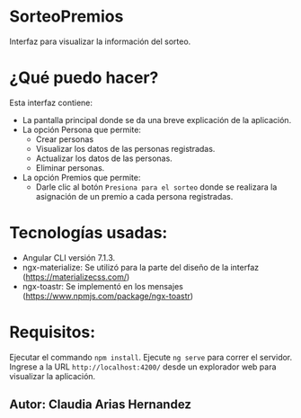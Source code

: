 # SorteoPremios

Interfaz para visualizar la información del sorteo.

# ¿Qué puedo hacer?
Esta interfaz contiene:
- La pantalla principal donde se da una breve explicación de la aplicación.
- La opción Persona que permite:
    - Crear personas
    - Visualizar los datos de las personas registradas.
    - Actualizar los datos de las personas.
    - Eliminar personas.
- La opción Premios que permite:
    - Darle clic al botón `Presiona para el sorteo` donde se realizara la asignación de un   premio a cada persona registradas.


# Tecnologías usadas:
-	Angular CLI versión 7.1.3.
-	ngx-materialize: Se utilizó para la parte del diseño de la interfaz (https://materializecss.com/) 
-	ngx-toastr: Se implementó en los mensajes (https://www.npmjs.com/package/ngx-toastr)

# Requisitos:
Ejecutar el commando `npm install`.
Ejecute `ng serve` para correr el servidor. Ingrese a la URL `http://localhost:4200/` desde un explorador web para visualizar la aplicación.


## Autor: Claudia Arias Hernandez




